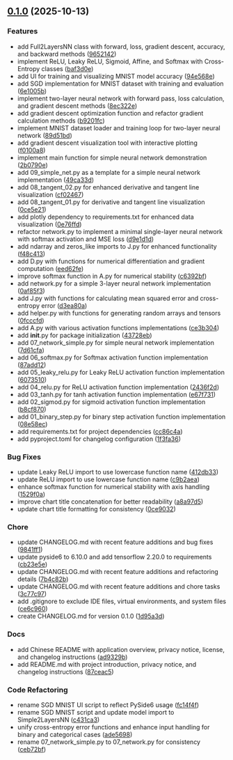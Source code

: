 <!-- insertion marker -->
<a name="0.1.0"></a>

## [0.1.0](https://github.com///compare/6a96f062264bf17ac9cf5052e59c075306d41709...0.1.0) (2025-10-13)

### Features

- add Full2LayersNN class with forward, loss, gradient descent, accuracy, and backward methods ([9652142](https://github.com///commit/96521423068909b077cba7c542fc1ab914fa7c92))
- implement ReLU, Leaky ReLU, Sigmoid, Affine, and Softmax with Cross-Entropy classes ([baf3d0e](https://github.com///commit/baf3d0e80135cde45f590d60fc171da669b6b6e4))
- add UI for training and visualizing MNIST model accuracy ([94e568e](https://github.com///commit/94e568e423fde0db1b8972af1aeff4dbcdf3a94a))
- add SGD implementation for MNIST dataset with training and evaluation ([6e1005b](https://github.com///commit/6e1005b11fa4c17d0623245a1425f7cf67cf7519))
- implement two-layer neural network with forward pass, loss calculation, and gradient descent methods ([8ec322e](https://github.com///commit/8ec322e335ff89f28e63720a87fb1b0fc8c8713c))
- add gradient descent optimization function and refactor gradient calculation methods ([b9201fc](https://github.com///commit/b9201fc93af97a5b25deee727a89f11476266cac))
- implement MNIST dataset loader and training loop for two-layer neural network ([89d51bd](https://github.com///commit/89d51bdac98ff25fa07f2aa9a29bd3cfc83fc322))
- add gradient descent visualization tool with interactive plotting ([f0100a8](https://github.com///commit/f0100a81762a4370c01bac4d3f60c0ba0d59640e))
- implement main function for simple neural network demonstration ([2b0790e](https://github.com///commit/2b0790e4b763ab4782d3347aecd8a1a96c145cac))
- add 09_simple_net.py as a template for a simple neural network implementation ([49ca33d](https://github.com///commit/49ca33d864a6f12d653fae99808c46aac4e4f4e6))
- add 08_tangent_02.py for enhanced derivative and tangent line visualization ([cf02467](https://github.com///commit/cf02467ef08e1f933260b49e9e78da8a2673ee7c))
- add 08_tangent_01.py for derivative and tangent line visualization ([0ce5e21](https://github.com///commit/0ce5e211710c6d3282872af0e75b85e032828143))
- add plotly dependency to requirements.txt for enhanced data visualization ([0e76ffd](https://github.com///commit/0e76ffdbfd8f3c79cb25730270f6f38ab492a70b))
- refactor network.py to implement a minimal single-layer neural network with softmax activation and MSE loss ([d9e1d1d](https://github.com///commit/d9e1d1d6751ff9f1e742c4aa1c2e63326dfaa7ed))
- add ndarray and zeros_like imports to J.py for enhanced functionality ([f48c413](https://github.com///commit/f48c4133e32ea5c3d839e814f23902e0ef0d5018))
- add D.py with functions for numerical differentiation and gradient computation ([eed62fe](https://github.com///commit/eed62fe5e3453a72413e8d23fa525d6dd0dfa6b8))
- improve softmax function in A.py for numerical stability ([c6392bf](https://github.com///commit/c6392bfc17c2be767a07c506ec10bc5b104b2298))
- add network.py for a simple 3-layer neural network implementation ([0af85f3](https://github.com///commit/0af85f31f779793abd0785746e52d339f783de8e))
- add J.py with functions for calculating mean squared error and cross-entropy error ([d3ea80a](https://github.com///commit/d3ea80a413a2d6db003cff5c8ac8538cdf6c66ec))
- add helper.py with functions for generating random arrays and tensors ([0fcccfd](https://github.com///commit/0fcccfdb0483bf80b1e4de10fb7218962132bc9e))
- add A.py with various activation functions implementations ([ce3b304](https://github.com///commit/ce3b3048c3a44d53ed2934651f267ce7c86adb84))
- add __init__.py for package initialization ([43728eb](https://github.com///commit/43728ebc0cd6474bfb46109b98ca0b90fb47dbf2))
- add 07_network_simple.py for simple neural network implementation ([7d61cfa](https://github.com///commit/7d61cfab211f64eb5efade36547b398e81b24ab6))
- add 06_softmax.py for Softmax activation function implementation ([87add12](https://github.com///commit/87add12d2a105c7d1341ec2215f63737b2db6e8a))
- add 05_leaky_relu.py for Leaky ReLU activation function implementation ([6073510](https://github.com///commit/607351050d02791f87a7893c159a16a259c5bc29))
- add 04_relu.py for ReLU activation function implementation ([2436f2d](https://github.com///commit/2436f2dd5a4fc8cd0cd8447b0bf5b3368418728e))
- add 03_tanh.py for tanh activation function implementation ([e67f731](https://github.com///commit/e67f731a5cfba1d2c8bac90978da02c726956059))
- add 02_sigmod.py for sigmoid activation function implementation ([b8cf870](https://github.com///commit/b8cf87057f4cb04522275b2c4ed8fc523f9da6de))
- add 01_binary_step.py for binary step activation function implementation ([08e58ec](https://github.com///commit/08e58ec5d26c80b6d11a1d494d0b1cdad8b322bc))
- add requirements.txt for project dependencies ([cc86c4a](https://github.com///commit/cc86c4aa85c9e7ab73389004806cb41fcd752a21))
- add pyproject.toml for changelog configuration ([1f3fa36](https://github.com///commit/1f3fa36a19f847e37d4ce35ee48944f9c5230b53))

### Bug Fixes

- update Leaky ReLU import to use lowercase function name ([412db33](https://github.com///commit/412db33c3823a6e7f21b9294b009905d17a67b9a))
- update ReLU import to use lowercase function name ([c9b2aea](https://github.com///commit/c9b2aea1ce935b537135a5cf614bf6f5d624a74e))
- enhance softmax function for numerical stability with axis handling ([1529f0a](https://github.com///commit/1529f0a42aadc501052d66d24823435c2871deea))
- improve chart title concatenation for better readability ([a8a97d5](https://github.com///commit/a8a97d536a184e7edca8db312a279006761a3bd2))
- update chart title formatting for consistency ([0ce9032](https://github.com///commit/0ce90326e1167e91b8d6d0c4197c20852468f689))

### Chore

- update CHANGELOG.md with recent feature additions and bug fixes ([9841ff1](https://github.com///commit/9841ff1a97b0d6d227e0f19826434b0d398aa17d))
- update pyside6 to 6.10.0 and add tensorflow 2.20.0 to requirements ([cb23e5e](https://github.com///commit/cb23e5ed80866e87d76edae205face6f1acbb3ea))
- update CHANGELOG.md with recent feature additions and refactoring details ([7b4c82b](https://github.com///commit/7b4c82b412aaaf065e5f5a1e7d5d4e96ca79d6dc))
- update CHANGELOG.md with recent feature additions and chore tasks ([3c77c97](https://github.com///commit/3c77c97bba98f32174f7fa59edd8677802d84969))
- add .gitignore to exclude IDE files, virtual environments, and system files ([ce6c960](https://github.com///commit/ce6c9601b9edd5b896bda24d96429f096a57f297))
- create CHANGELOG.md for version 0.1.0 ([1d95a3d](https://github.com///commit/1d95a3d97d181725c556bf43214acc06fb1d84e8))

### Docs

- add Chinese README with application overview, privacy notice, license, and changelog instructions ([ad9329b](https://github.com///commit/ad9329bf2d377ec22f2a92e64f451054a98013d6))
- add README.md with project introduction, privacy notice, and changelog instructions ([87ceac5](https://github.com///commit/87ceac5a1bbb3a807476331507ee85ba6e0d52e9))

### Code Refactoring

- rename SGD MNIST UI script to reflect PySide6 usage ([fc14f4f](https://github.com///commit/fc14f4f8d950ed563cad90886c5c3997cdd69492))
- rename SGD MNIST script and update model import to Simple2LayersNN ([c431ca3](https://github.com///commit/c431ca3ac1798a9e377f856d655632c90f355eef))
- unify cross-entropy error functions and enhance input handling for binary and categorical cases ([ade5698](https://github.com///commit/ade5698d33f88917cb0934956c7205729646bac3))
- rename 07_network_simple.py to 07_network.py for consistency ([ceb72bf](https://github.com///commit/ceb72bf5b08a9707d00615817fd093eac811659c))

